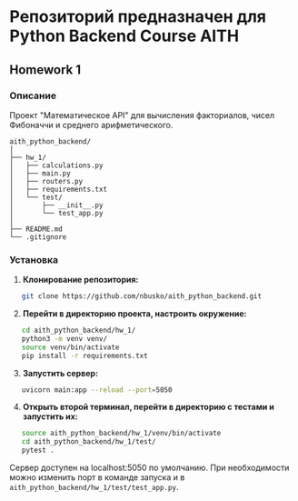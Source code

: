 # Репозиторий предназначен для Python Backend Course AITH

## Homework 1

### Описание
Проект "Математическое API" для вычисления факториалов, чисел Фибоначчи и среднего арифметического.
```text
aith_python_backend/
│
├── hw_1/
│   ├── calculations.py
│   ├── main.py
│   ├── routers.py
│   ├── requirements.txt
│   └── test/
│       ├── __init__.py
│       └── test_app.py
│
├── README.md
└── .gitignore
```

### Установка
1. **Клонирование репозитория:**
```bash
   git clone https://github.com/nbusko/aith_python_backend.git
```
2. **Перейти в директорию проекта, настроить окружение:**
```bash
   cd aith_python_backend/hw_1/
   python3 -m venv venv/
   source venv/bin/activate
   pip install -r requirements.txt
```
3. **Запустить сервер:**
```bash
   uvicorn main:app --reload --port=5050
```
4. **Открыть второй терминал, перейти в директорию с тестами и запустить их:**
```bash
   source aith_python_backend/hw_1/venv/bin/activate
   cd aith_python_backend/hw_1/test/
   pytest .
```

Сервер доступен на localhost:5050 по умолчанию. При необходимости можно изменить порт в команде запуска и в `aith_python_backend/hw_1/test/test_app.py`.